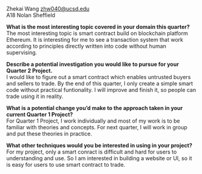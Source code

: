 Zhekai Wang zhw040@ucsd.edu  
A18 Nolan Sheffield  


**What is the most interesting topic covered in your domain this quarter?**  
The most interesting topic is smart contract build on blockchain platform Ethereum. It is interesting for me to see a transaction system that work according to principles directly written into code without human supervising.  

**Describe a potential investigation you would like to pursue for your Quarter 2 Project.**  
I would like to figure out a smart contract which enables untrusted buyers and sellers to trade. By the end of this quarter, I only create a simple smart code without practical funtionality. I will improve and finish it, so people can trade using it in reality.  

**What is a potential change you’d make to the approach taken in your current Quarter 1 Project?**  
For Quarter 1 Project, I work individually and most of my work is to be familiar with theories and concepts. For next quarter, I will work in group and put these theories in practice.  

**What other techniques would you be interested in using in your project?**  
For my project, only a smart conract is difficult and hard for users to understanding and use. So I am interested in building a website or UI, so it is easy for users to use smart contract to trade.  
